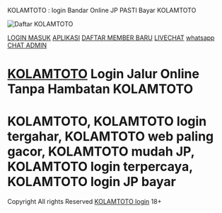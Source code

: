 KOLAMTOTO : login Bandar Online JP PASTI Bayar KOLAMTOTO




![Daftar KOLAMTOTO](https://iili.io/dM3rsOQ.png)

[LOGIN MASUK](https://38.54.16.105:1919/)
[APLIKASI](https://38.54.16.105:1919/)
[DAFTAR MEMBER BARU](https://38.54.16.105:1919/)
[LIVECHAT](https://tawk.to/chat/667e33159d7f358570d4372a/1i1eff3r6)
[whatsapp CHAT ADMIN](https://heylink.me/kolamtotofficial/)

[KOLAMTOTO](https://38.54.16.105:1919//) Login Jalur Online Tanpa Hambatan KOLAMTOTO
====================================================================================

KOLAMTOTO, KOLAMTOTO login tergahar, KOLAMTOTO web paling gacor, KOLAMTOTO mudah JP, KOLAMTOTO login terpercaya, KOLAMTOTO login JP bayar
=========================================================================================================================================

Copyright All rights Reserved [KOLAMTOTO login](https://38.54.16.105:1919//) 18+